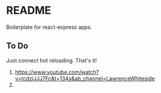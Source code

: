 # README #
Boilerplate for react-express apps.

## To Do ##
Just connect hot reloading. That's it!

1. https://www.youtube.com/watch?v=tcdziJJJ7Fc&t=134s&ab_channel=LawrenceWhiteside
2. 